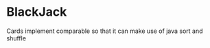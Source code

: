 BlackJack
=========
Cards implement comparable so that it can make use of java sort and shuffle

<unfinished>
